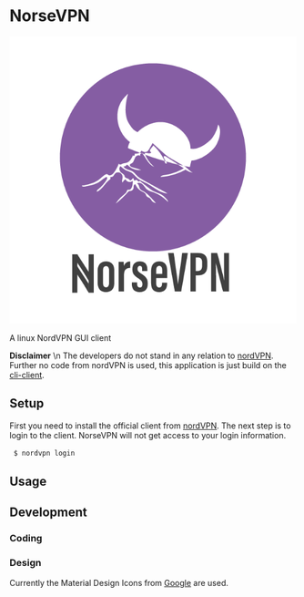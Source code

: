 # NorseVPN

![NorseVPN](doc/img/logo/NorseVPN_transparent%20.png)

A linux NordVPN GUI client

**Disclaimer** \n
The developers do not stand in any relation to [nordVPN](https://nordvpn.com).
Further no code from nordVPN is used, this application is just build on the [cli-client](https://nordvpn.com/de/download/linux/).
## Setup
First you need to install the official client from [nordVPN](https://nordvpn.com/de/download/linux/).
The next step is to login to the client. NorseVPN will not get access to your login information.

```bash
 $ nordvpn login
```

## Usage

## Development

### Coding

### Design

Currently the Material Design Icons from [Google](https://fonts.google.com/icons?selected=Material+Icons) are used.